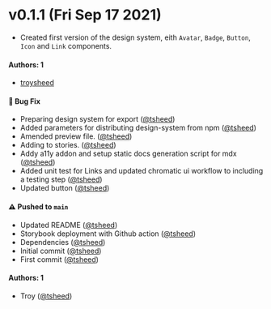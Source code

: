 # v0.1.1 (Fri Sep 17 2021)

- Created first version of the design system, eith `Avatar`, `Badge`, `Button`, `Icon` and `Link` components.

#### Authors: 1
- [troysheed](https://github.com/tsheed)

#### 🐛 Bug Fix

- Preparing design system for export ([@tsheed](https://github.com/tsheed))
- Added parameters for distributing design-system from npm ([@tsheed](https://github.com/tsheed))
- Amended preview file. ([@tsheed](https://github.com/tsheed))
- Adding to stories. ([@tsheed](https://github.com/tsheed))
- Addy a11y addon and setup static docs generation script for mdx ([@tsheed](https://github.com/tsheed))
- Added unit test for Links and updated chromatic ui workflow to including a testing step ([@tsheed](https://github.com/tsheed))
- Updated button ([@tsheed](https://github.com/tsheed))

#### ⚠️ Pushed to `main`

- Updated README ([@tsheed](https://github.com/tsheed))
- Storybook deployment with Github action ([@tsheed](https://github.com/tsheed))
- Dependencies ([@tsheed](https://github.com/tsheed))
- Initial commit ([@tsheed](https://github.com/tsheed))
- First commit ([@tsheed](https://github.com/tsheed))

#### Authors: 1

- Troy ([@tsheed](https://github.com/tsheed))
